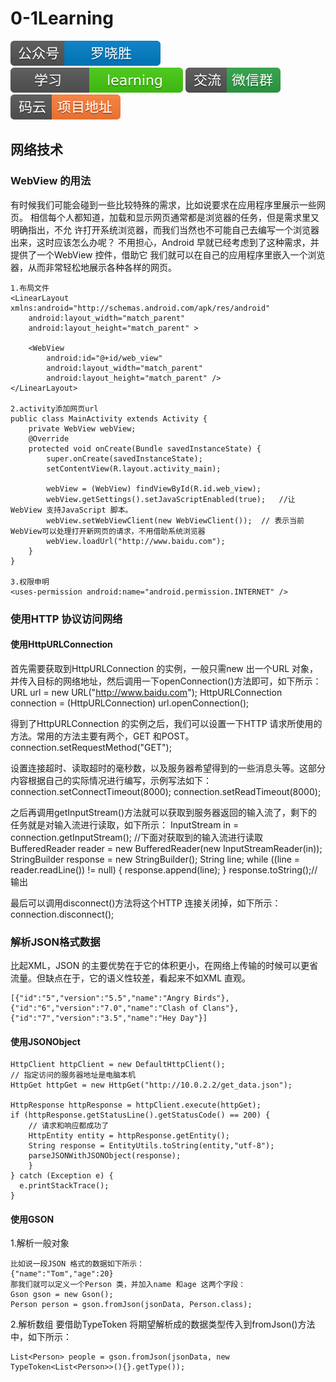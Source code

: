 # 0-1Learning

![alt text](../../static/common/svg/luoxiaosheng.svg "公众号")
![alt text](../../static/common/svg/luoxiaosheng_learning.svg "学习")
![alt text](../../static/common/svg/luoxiaosheng_wechat.svg "微信")
![alt text](../../static/common/svg/luoxiaosheng_gitee.svg "码云")

## 网络技术

### WebView 的用法
有时候我们可能会碰到一些比较特殊的需求，比如说要求在应用程序里展示一些网页。
相信每个人都知道，加载和显示网页通常都是浏览器的任务，但是需求里又明确指出，不允
许打开系统浏览器，而我们当然也不可能自己去编写一个浏览器出来，这时应该怎么办呢？
不用担心，Android 早就已经考虑到了这种需求，并提供了一个WebView 控件，借助它
我们就可以在自己的应用程序里嵌入一个浏览器，从而非常轻松地展示各种各样的网页。
```
1.布局文件
<LinearLayout xmlns:android="http://schemas.android.com/apk/res/android"
    android:layout_width="match_parent"
    android:layout_height="match_parent" >

    <WebView
        android:id="@+id/web_view"
        android:layout_width="match_parent"
        android:layout_height="match_parent" />
</LinearLayout>

2.activity添加网页url
public class MainActivity extends Activity {
    private WebView webView;
    @Override
    protected void onCreate(Bundle savedInstanceState) {
        super.onCreate(savedInstanceState);
        setContentView(R.layout.activity_main);
        
        webView = (WebView) findViewById(R.id.web_view);
        webView.getSettings().setJavaScriptEnabled(true);   //让WebView 支持JavaScript 脚本。
        webView.setWebViewClient(new WebViewClient());  // 表示当前WebView可以处理打开新网页的请求，不用借助系统浏览器
        webView.loadUrl("http://www.baidu.com");
    }
}

3.权限申明
<uses-permission android:name="android.permission.INTERNET" />
```

### 使用HTTP 协议访问网络

#### 使用HttpURLConnection
首先需要获取到HttpURLConnection 的实例，一般只需new 出一个URL 对象，并传入目标的网络地址，然后调用一下openConnection()方法即可，如下所示：
URL url = new URL("http://www.baidu.com");
HttpURLConnection connection = (HttpURLConnection) url.openConnection();

得到了HttpURLConnection 的实例之后，我们可以设置一下HTTP 请求所使用的方法。常用的方法主要有两个，GET 和POST。
connection.setRequestMethod("GET");

设置连接超时、读取超时的毫秒数，以及服务器希望得到的一些消息头等。这部分内容根据自己的实际情况进行编写，示例写法如下：
connection.setConnectTimeout(8000);
connection.setReadTimeout(8000);

之后再调用getInputStream()方法就可以获取到服务器返回的输入流了，剩下的任务就是对输入流进行读取，如下所示：
InputStream in = connection.getInputStream();
//下面对获取到的输入流进行读取
BufferedReader reader = new BufferedReader(new
InputStreamReader(in));
StringBuilder response = new StringBuilder();
String line;
while ((line = reader.readLine()) != null) {
response.append(line);
}
response.toString();//输出

最后可以调用disconnect()方法将这个HTTP 连接关闭掉，如下所示：
connection.disconnect();


### 解析JSON格式数据
比起XML，JSON 的主要优势在于它的体积更小，在网络上传输的时候可以更省流量。但缺点在于，它的语义性较差，看起来不如XML 直观。
```
[{"id":"5","version":"5.5","name":"Angry Birds"},
{"id":"6","version":"7.0","name":"Clash of Clans"},
{"id":"7","version":"3.5","name":"Hey Day"}]
```


#### 使用JSONObject
```
HttpClient httpClient = new DefaultHttpClient();
// 指定访问的服务器地址是电脑本机
HttpGet httpGet = new HttpGet("http://10.0.2.2/get_data.json");

HttpResponse httpResponse = httpClient.execute(httpGet);
if (httpResponse.getStatusLine().getStatusCode() == 200) {
    // 请求和响应都成功了
    HttpEntity entity = httpResponse.getEntity();
    String response = EntityUtils.toString(entity,"utf-8");
    parseJSONWithJSONObject(response);
    }
} catch (Exception e) {
  e.printStackTrace();
}

```

#### 使用GSON
1.解析一般对象
```
比如说一段JSON 格式的数据如下所示：
{"name":"Tom","age":20}
那我们就可以定义一个Person 类，并加入name 和age 这两个字段：
Gson gson = new Gson();
Person person = gson.fromJson(jsonData, Person.class);
```
2.解析数组
要借助TypeToken 将期望解析成的数据类型传入到fromJson()方法中，如下所示：
```
List<Person> people = gson.fromJson(jsonData, new TypeToken<List<Person>>(){}.getType());
```